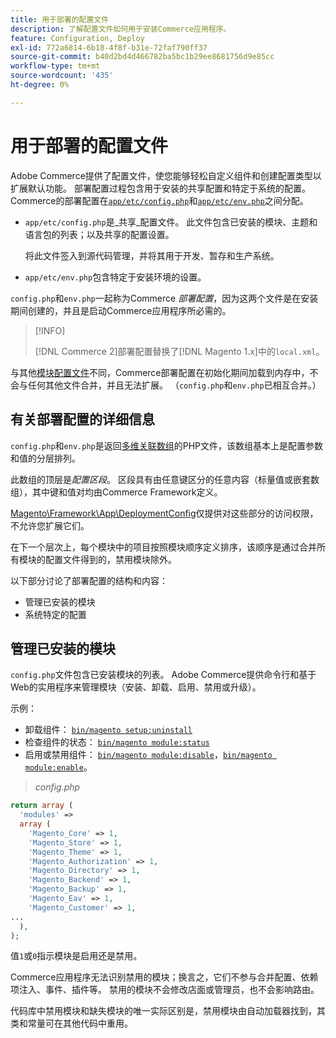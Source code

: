 ```yaml
---
title: 用于部署的配置文件
description: 了解配置文件如何用于安装Commerce应用程序。
feature: Configuration, Deploy
exl-id: 772a6814-6b18-4f8f-b31e-72faf790ff37
source-git-commit: b40d2bd4d466782ba5bc1b29ee8681756d9e85cc
workflow-type: tm+mt
source-wordcount: '435'
ht-degree: 0%

---
```


# 用于部署的配置文件

Adobe Commerce提供了配置文件，使您能够轻松自定义组件和创建配置类型以扩展默认功能。 部署配置过程包含用于安装的共享配置和特定于系统的配置。 Commerce的部署配置在[`app/etc/config.php`](../reference/config-reference-configphp.md)和[`app/etc/env.php`](../reference/config-reference-envphp.md)之间分配。

- `app/etc/config.php`是&#x200B;_共享_配置文件。
此文件包含已安装的模块、主题和语言包的列表；以及共享的配置设置。

  将此文件签入到源代码管理，并将其用于开发、暂存和生产系统。

- `app/etc/env.php`包含特定于安装环境的设置。

`config.php`和`env.php`一起称为Commerce _部署配置_，因为这两个文件是在安装期间创建的，并且是启动Commerce应用程序所必需的。

>[!INFO]
>
>[!DNL Commerce 2]部署配置替换了[!DNL Magento 1.x]中的`local.xml`。

与其他[模块配置文件](../reference/module-files.md)不同，Commerce部署配置在初始化期间加载到内存中，不会与任何其他文件合并，并且无法扩展。 （`config.php`和`env.php`已相互合并。）

## 有关部署配置的详细信息

`config.php`和`env.php`是返回[多维关联数组](https://www.w3schools.com:443/php/php_arrays.asp)的PHP文件，该数组基本上是配置参数和值的分层排列。

此数组的顶层是&#x200B;_配置区段_。 区段具有由任意键区分的任意内容（标量值或嵌套数组），其中键和值对均由Commerce Framework定义。

[Magento\Framework\App\DeploymentConfig](https://github.com/magento/magento2/blob/2.4/lib/internal/Magento/Framework/App/DeploymentConfig.php)仅提供对这些部分的访问权限，不允许您扩展它们。

在下一个层次上，每个模块中的项目按照模块顺序定义排序，该顺序是通过合并所有模块的配置文件得到的，禁用模块除外。

以下部分讨论了部署配置的结构和内容：

- 管理已安装的模块
- 系统特定的配置

## 管理已安装的模块

`config.php`文件包含已安装模块的列表。 Adobe Commerce提供命令行和基于Web的实用程序来管理模块（安装、卸载、启用、禁用或升级）。

示例：

- 卸载组件： [`bin/magento setup:uninstall`](../../installation/tutorials/uninstall-modules.md)
- 检查组件的状态： [`bin/magento module:status`](https://devdocs.magento.com/guides/v2.4/reference/cli/magento.html#modulestatus)
- 启用或禁用组件： [`bin/magento module:disable`](../../installation/tutorials/manage-modules.md)，[`bin/magento module:enable`](../../installation/tutorials/manage-modules.md)。

> _config.php_

```php
return array (
  'modules' =>
  array (
    'Magento_Core' => 1,
    'Magento_Store' => 1,
    'Magento_Theme' => 1,
    'Magento_Authorization' => 1,
    'Magento_Directory' => 1,
    'Magento_Backend' => 1,
    'Magento_Backup' => 1,
    'Magento_Eav' => 1,
    'Magento_Customer' => 1,
...
  ),
);
```

值`1`或`0`指示模块是启用还是禁用。

Commerce应用程序无法识别禁用的模块；换言之，它们不参与合并配置、依赖项注入、事件、插件等。 禁用的模块不会修改店面或管理员，也不会影响路由。

代码库中禁用模块和缺失模块的唯一实际区别是，禁用模块由自动加载器找到，其类和常量可在其他代码中重用。
